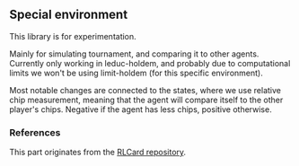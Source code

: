## Special environment
This library is for experimentation.

Mainly for simulating tournament, and comparing it to other agents. 
Currently only working in leduc-holdem, and probably due to computational limits we won't be using limit-holdem (for this specific environment). 

Most notable changes are connected to the states, where we use relative chip measurement, meaning that the agent will compare itself to the other player's chips. Negative if the
agent has less chips, positive otherwise. 

### References
This part originates from the [RLCard repository](https://github.com/datamllab/rlcard/tree/master/rlcard).

